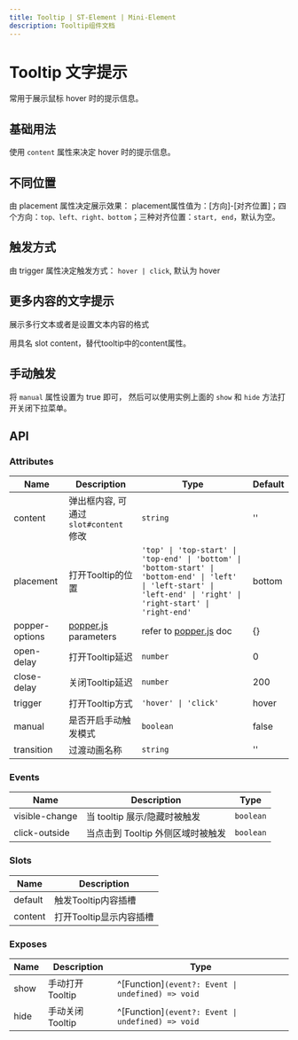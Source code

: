 ```yaml
---
title: Tooltip | ST-Element | Mini-Element
description: Tooltip组件文档
---
```


# Tooltip 文字提示

常用于展示鼠标 hover 时的提示信息。

## 基础用法

使用 `content` 属性来决定 hover 时的提示信息。

<preview path="../demo/Tooltip/Basic.vue" title="基础用法" description="Tooltip 组件的基础用法"></preview>

## 不同位置

由 placement 属性决定展示效果： placement属性值为：[方向]-[对齐位置]；四个方向：`top、left、right、bottom`；三种对齐位置：`start, end`，默认为空。

<preview path="../demo/Tooltip/Placement.vue" title="不同位置" description="Tooltip 组件的不同位置"></preview>

## 触发方式

由 trigger 属性决定触发方式： `hover | click`, 默认为 hover

<preview path="../demo/Tooltip/Click.vue" title="触发方式" description="Tooltip 组件的触发方式"></preview>

## 更多内容的文字提示

展示多行文本或者是设置文本内容的格式

用具名 slot content，替代tooltip中的content属性。

<preview path="../demo/Tooltip/Custom.vue" title="更多内容的文字提示" description="Tooltip 组件的更多内容的文字提示"></preview>

## 手动触发

将 `manual` 属性设置为 true 即可，
然后可以使用实例上面的 `show` 和 `hide` 方法打开关闭下拉菜单。

<preview path="../demo/Tooltip/Manual.vue" title="手动触发" description="Tooltip 组件的手动触发"></preview>

## API

### Attributes

| Name           | Description                                            | Type                                                                                                                                                                 | Default |
| -------------- | ------------------------------------------------------ | -------------------------------------------------------------------------------------------------------------------------------------------------------------------- | ------- |
| content        | 弹出框内容, 可通过 `slot#content` 修改                 | `string`                                                                                                                                                             | ''      |
| placement      | 打开Tooltip的位置                                      | `'top' \| 'top-start' \| 'top-end' \| 'bottom' \| 'bottom-start' \| 'bottom-end' \| 'left' \| 'left-start' \| 'left-end' \| 'right' \| 'right-start' \| 'right-end'` | bottom  |
| popper-options | [popper.js](https://popper.js.org/docs/v2/) parameters | refer to [popper.js](https://popper.js.org/docs/v2/) doc                                                                                                             | {}      |
| open-delay     | 打开Tooltip延迟                                        | `number`                                                                                                                                                             | 0       |
| close-delay    | 关闭Tooltip延迟                                        | `number`                                                                                                                                                             | 200     |
| trigger        | 打开Tooltip方式                                        | `'hover' \| 'click'`                                                                                                                                                 | hover   |
| manual         | 是否开启手动触发模式                                   | `boolean`                                                                                                                                                            | false   |
| transition     | 过渡动画名称                                           | `string`                                                                                                                                                             | ''      |

### Events

| Name           | Description                       | Type      |
| -------------- | --------------------------------- | --------- |
| visible-change | 当 tooltip 展示/隐藏时被触发      | `boolean` |
| click-outside  | 当点击到 Tooltip 外侧区域时被触发 | `boolean` |

### Slots

| Name    | Description             |
| ------- | ----------------------- |
| default | 触发Tooltip内容插槽     |
| content | 打开Tooltip显示内容插槽 |

### Exposes

| Name | Description     | Type                                              |
| ---- | --------------- | ------------------------------------------------- |
| show | 手动打开Tooltip | ^[Function]`(event?: Event \| undefined) => void` |
| hide | 手动关闭Tooltip | ^[Function]`(event?: Event \| undefined) => void` |
